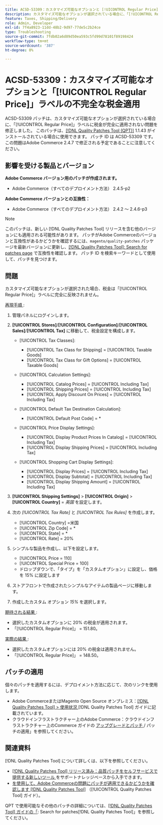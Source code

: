 ```yaml
---
title: ACSD-53309：カスタマイズ可能なオプションと [!UICONTROL Regular Price] ラベルの不完全な納税申請
description: カスタマイズ可能なオプションが選択されている場合に、「[!UICONTROL Regular Price]」ラベルに税金が完全に適用されないAdobe Commerceの問題を修正するために、ACSD-53309 パッチを適用します。
feature: Taxes, Shipping/Delivery
role: Admin, Developer
exl-id: 7f4a8923-11dd-48b2-9d97-77de5c2b24ce
type: Troubleshooting
source-git-commit: 7fdb02a6d89d50ea593c5fd99d78101f89198424
workflow-type: tm+mt
source-wordcount: '387'
ht-degree: 0%

---
```


# ACSD-53309：カスタマイズ可能なオプションと「[!UICONTROL Regular Price]」ラベルの不完全な税金適用

ACSD-53309 パッチは、カスタマイズ可能なオプションが選択されている場合に、「[!UICONTROL Regular Price]」ラベルに税金が完全に適用されない問題を修正しました。 このパッチは、[[!DNL Quality Patches Tool (QPT)]](https://experienceleague.adobe.com/ja/docs/commerce-operations/tools/quality-patches-tool/quality-patches-tool-to-self-serve-quality-patches) 1.1.43 がインストールされている場合に使用できます。 パッチ ID は ACSD-53309 です。 この問題はAdobe Commerce 2.4.7 で修正される予定であることに注意してください。

## 影響を受ける製品とバージョン

**Adobe Commerce バージョン用のパッチが作成されます。**

* Adobe Commerce（すべてのデプロイメント方法） 2.4.5-p2

**Adobe Commerce バージョンとの互換性：**

* Adobe Commerce（すべてのデプロイメント方法） 2.4.2 ～ 2.4.6-p3

>[!NOTE]
>
>このパッチは、新しい [!DNL Quality Patches Tool] リリースを含む他のバージョンにも適用される可能性があります。 パッチがAdobe Commerceのバージョンと互換性があるかどうかを確認するには、`magento/quality-patches` パッケージを最新バージョンに更新し、[[!DNL Quality Patches Tool]: Search for patches page](https://experienceleague.adobe.com/tools/commerce-quality-patches/index.html?lang=ja) で互換性を確認します。 パッチ ID を検索キーワードとして使用して、パッチを見つけます。

## 問題

カスタマイズ可能なオプションが選択された場合、税金は「[!UICONTROL Regular Price]」ラベルに完全に反映されません。

<u> 再現手順 </u>:

1. 管理パネルにログインします。
1. **[!UICONTROL Stores]**/**[!UICONTROL Configuration]**/**[!UICONTROL Sales]**/**[!UICONTROL Tax]** に移動して、税金設定を構成します。

   * [!UICONTROL Tax Classes]:

      * [!UICONTROL Tax Class for Shipping] = [!UICONTROL Taxable Goods]
      * [!UICONTROL Tax Class for Gift Options] = [!UICONTROL Taxable Goods]

   * [!UICONTROL Calculation Settings]:

      * [!UICONTROL Catalog Prices] = [!UICONTROL Including Tax]
      * [!UICONTROL Shipping Prices] = [!UICONTROL Including Tax]
      * [!UICONTROL Apply Discount On Prices] = [!UICONTROL Including Tax]

   * [!UICONTROL Default Tax Destination Calculation]:

      * [!UICONTROL Default Post Code] = *

   * [!UICONTROL Price Display Settings]:

      * [!UICONTROL Display Product Prices In Catalog] = [!UICONTROL Including Tax]
      * [!UICONTROL Display Shipping Prices] = [!UICONTROL Including Tax]

   * [!UICONTROL Shopping Cart Display Settings]:

      * [!UICONTROL Display Prices] = [!UICONTROL Including Tax]
      * [!UICONTROL Display Subtotal] = [!UICONTROL Including Tax]
      * [!UICONTROL Display Shipping Amount] = [!UICONTROL Including Tax]

1. **[!UICONTROL Shipping Settings]** > **[!UICONTROL Origin]** > **[!UICONTROL Country]** = *英国* を設定します。

1. 次の *[!UICONTROL Tax Rate]* と *[!UICONTROL Tax Rules]* を作成します。

   * [!UICONTROL Country] =米国
   * [!UICONTROL Zip Code] = *
   * [!UICONTROL State] = *
   * [!UICONTROL Rate] = 20%
1. シンプルな製品を作成し、以下を設定します。
   * [!UICONTROL Price = 110]
   * [!UICONTROL Special Price = 100]
   * ドロップダウンで、「タイプ」を「カスタムオプション」に設定し、価格を 15% に設定します
1. ストアフロントで作成されたシンプルなアイテムの製品ページに移動します。
1. 作成したカスタム オプション *15%* を選択します。

<u> 期待される結果 </u>:

* 選択したカスタムオプションに 20% の税金が適用されます。
* 「[!UICONTROL Regular Price]」 = 151.80。

<u> 実際の結果 </u>:

* 選択したカスタムオプションには 20% の税金は適用されません。
* 「[!UICONTROL Regular Price]」 = 148.50。

## パッチの適用

個々のパッチを適用するには、デプロイメント方法に応じて、次のリンクを使用します。

* Adobe CommerceまたはMagento Open Source オンプレミス：[[!DNL Quality Patches Tool] > 使用状況 ](/help/tools/quality-patches-tool/usage.md) [!DNL Quality Patches Tool] ガイドに記載されています。
* クラウドインフラストラクチャー上のAdobe Commerce：クラウドインフラストラクチャー上のCommerce ガイドの [ アップグレードとパッチ ](https://experienceleague.adobe.com/docs/commerce-cloud-service/user-guide/develop/upgrade/apply-patches.html?lang=ja)/ パッチの適用」を参照してください。

## 関連資料

[!DNL Quality Patches Tool] について詳しくは、以下を参照してください。

* [[!DNL Quality Patches Tool]  リリース済み：品質パッチをセルフサービスで提供する新しいツール ](https://experienceleague.adobe.com/ja/docs/commerce-operations/tools/quality-patches-tool/quality-patches-tool-to-self-serve-quality-patches) をサポートナレッジベースから入手できます。
* [ を使用して、Adobe Commerceの問題にパッチが適用できるかどうかを確認します  [!DNL Quality Patches Tool]](/help/tools/quality-patches-tool/patches-available-in-qpt/check-patch-for-magento-issue-with-magento-quality-patches.md) （[!UICONTROL Quality Patches Tool] ガイド）。


QPT で使用可能なその他のパッチの詳細については、[[!DNL Quality Patches Tool] ガイドの「](https://experienceleague.adobe.com/tools/commerce-quality-patches/index.html?lang=ja): Search for patches[!DNL Quality Patches Tool]」を参照してください。
